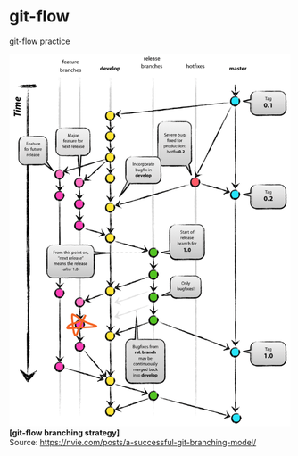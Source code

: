 # git-flow
git-flow practice

![git-flow branching strategy](imgs/git_flow_feature14.png) 
**[git-flow branching strategy]**  
Source: https://nvie.com/posts/a-successful-git-branching-model/  